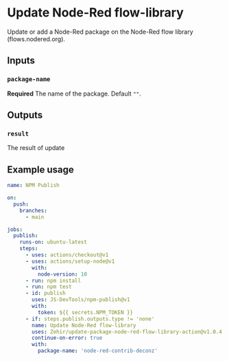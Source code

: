 # Update Node-Red flow-library

Update or add a Node-Red package on the Node-Red flow library (flows.nodered.org).

## Inputs

### `package-name`

**Required** The name of the package. Default `""`.

## Outputs

### `result`

The result of update

## Example usage

```yaml
name: NPM Publish

on:
  push:
    branches:
      - main

jobs:
  publish:
    runs-on: ubuntu-latest
    steps:
      - uses: actions/checkout@v1
      - uses: actions/setup-node@v1
        with:
          node-version: 10
      - run: npm install
      - run: npm test
      - id: publish
        uses: JS-DevTools/npm-publish@v1
        with:
          token: ${{ secrets.NPM_TOKEN }}
      - if: steps.publish.outputs.type != 'none'
        name: Update Node-Red flow-library
        uses: Zehir/update-package-node-red-flow-library-action@v1.0.4
        continue-on-error: true
        with:
          package-name: 'node-red-contrib-deconz'

```
